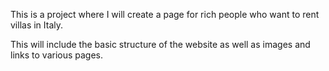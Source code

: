 This is a project where I will create a page for rich people who want to rent villas in Italy. 

This will include the basic structure of the website as well as images and links to various pages. 
